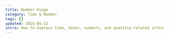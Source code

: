 ```yaml
---
title: Number Usage
category: Time & Number
tags: []
updated: 2025-05-12
intro: How to express time, dates, numbers, and quantity-related information.
---
```

